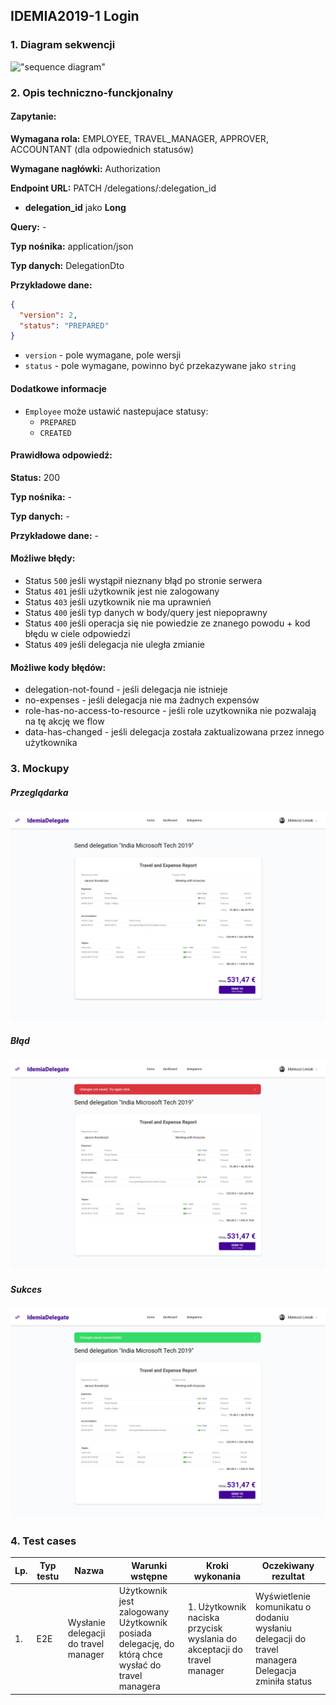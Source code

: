 ## IDEMIA2019-1 Login

### 1. Diagram sekwencji

!["sequence diagram"](http://www.plantuml.com/plantuml/svg/SoWkIImgAStDKGYlF3ex9pFB9JKdDJqnEUl8J9VyaAB4ijGStyIynFJKeaGkvvpCrBmINJk8afBC_BpWrAAopEHKg-e0nn1dZrg5WiIIv0o4j8Oc5uPQPEq18EN19KM99QdfbSxvUIMf5ILMPOavcIb04JHbGBFmQiJgBeG8VeS4fHRa5sUMv1TLMXK3lGos2rDEbrGhW1eWOMPLb5fScbF2vP2Qbm8CQou0)

### 2. Opis techniczno-funckjonalny

#### Zapytanie:

**Wymagana rola:** EMPLOYEE, TRAVEL_MANAGER, APPROVER, ACCOUNTANT (dla odpowiednich statusów)

**Wymagane nagłówki:** Authorization

**Endpoint URL:** PATCH /delegations/:delegation_id

- **delegation_id** jako **Long**

**Query:** -

**Typ nośnika:** application/json

**Typ danych:** DelegationDto

**Przykładowe dane:**

```json
{
  "version": 2,
  "status": "PREPARED"
}
```

- `version` - pole wymagane, pole wersji
- `status` - pole wymagane, powinno być przekazywane jako `string`

#### Dodatkowe informacje

- `Employee` może ustawić nastepujace statusy:
  - `PREPARED`
  - `CREATED`

#### Prawidłowa odpowiedź:

**Status:** 200

**Typ nośnika:** -

**Typ danych:** -

**Przykładowe dane:** -

#### Możliwe błędy:

- Status `500` jeśli wystąpił nieznany błąd po stronie serwera
- Status `401` jeśli użytkownik jest nie zalogowany
- Status `403` jeśli uzytkownik nie ma uprawnień
- Status `400` jeśli typ danych w body/query jest niepoprawny
- Status `400` jeśli operacja się nie powiedzie ze znanego powodu + kod błędu w ciele odpowiedzi
- Status `409` jeśli delegacja nie uległa zmianie

#### Możliwe kody błędów:

- delegation-not-found - jeśli delegacja nie istnieje
- no-expenses - jeśli delegacja nie ma żadnych expensów
- role-has-no-access-to-resource - jeśli role uzytkownika nie pozwalają na tę akcję we flow
- data-has-changed - jeśli delegacja została zaktualizowana przez innego użytkownika

### 3. Mockupy

##### Przeglądarka

![Page](./mockupy/page.png?raw=true "Page")

##### Błąd

![Error](./mockupy/error.png?raw=true "Error")

##### Sukces

![Success](./mockupy/success.png?raw=true "Success")

### 4. Test cases

| Lp. | Typ testu | Nazwa                                | Warunki wstępne                                                                                     | Kroki wykonania                                                         | Oczekiwany rezultat                                                                                 |
| --- | --------- | ------------------------------------ | --------------------------------------------------------------------------------------------------- | ----------------------------------------------------------------------- | --------------------------------------------------------------------------------------------------- |
| 1.  | E2E       | Wysłanie delegacji do travel manager | Użytkownik jest zalogowany<br>Użytkownik posiada delegację, do którą chce wysłać do travel managera | 1. Użytkownik naciska przycisk wyslania do akceptacji do travel manager | Wyświetlenie komunikatu o dodaniu wysłaniu delegacji do travel managera<br>Delegacja zminiła status |
